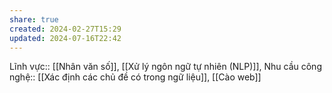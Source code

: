 ```yaml
---
share: true
created: 2024-02-27T15:29
updated: 2024-07-16T22:42
---
```

Lĩnh vực:: [[Nhân văn số]], [[Xử lý ngôn ngữ tự nhiên (NLP)]], 
Nhu cầu công nghệ:: [[Xác định các chủ đề có trong ngữ liệu]], [[Cào web]]